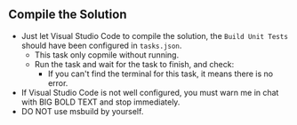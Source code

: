 ## Compile the Solution

- Just let Visual Studio Code to compile the solution, the `Build Unit Tests` should have been configured in `tasks.json`.
  - This task only copmile without running.
  - Run the task and wait for the task to finish, and check:
    - If you can't find the terminal for this task, it means there is no error.
- If Visual Studio Code is not well configured, you must warn me in chat with BIG BOLD TEXT and stop immediately.
- DO NOT use msbuild by yourself.
